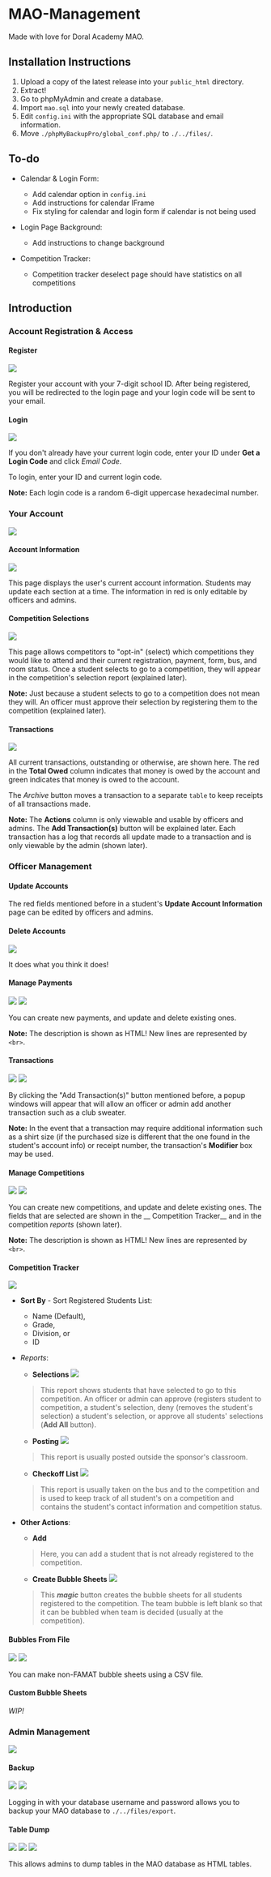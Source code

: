 # MAO-Management

Made with love for Doral Academy MAO.

## Installation Instructions

1. Upload a copy of the latest release into your `public_html` directory.
2. Extract!
3. Go to phpMyAdmin and create a database.
4. Import `mao.sql` into your newly created database.
5. Edit `config.ini` with the appropriate SQL database and email information.
6. Move `./phpMyBackupPro/global_conf.php/` to `./../files/`.

## To-do

- Calendar & Login Form:
    - Add calendar option in `config.ini`
    - Add instructions for calendar IFrame
    - Fix styling for calendar and login form if calendar is not being used

- Login Page Background:
    - Add instructions to change background

- Competition Tracker:
    - Competition tracker deselect page should have statistics on all competitions

## Introduction

### Account Registration & Access

#### Register

![](docs/images/General/Register.png)

Register your account with your 7-digit school ID. After being registered, you will be redirected to the login page and
your login code will be sent to your email.

#### Login

![](docs/images/General/Login.png)

If you don't already have your current login code, enter your ID under __Get a Login Code__ and click _Email Code_.

To login, enter your ID and current login code.

__Note:__ Each login code is a random 6-digit uppercase hexadecimal number.

### Your Account

![](docs/images/Your_Account/Your_Account.png)

#### Account Information

![](docs/images/Your_Account/Update_Account_Information.png)

This page displays the user's current account information. Students may update each section at a time. The information
in red is only editable by officers and admins.

#### Competition Selections

![](docs/images/Your_Account/Compeition_Selections.png)

This page allows competitors to "opt-in" (select) which competitions they would like to attend and their current
registration, payment, form, bus, and room status. Once a student selects to go to a competition, they will appear in
the competition's selection report (explained later).

__Note:__ Just because a student selects to go to a competition does not mean they will. An officer must approve their
selection by registering them to the competition (explained later).

#### Transactions

![](docs/images/Your_Account/Transactions.png)

All current transactions, outstanding or otherwise, are shown here. The red in the __Total Owed__ column indicates that
money is owed by the account and green indicates that money is owed to the account.

The _Archive_ button moves a transaction to a separate `table` to keep receipts of all transactions made.

__Note:__ The __Actions__ column is only viewable and usable by officers and admins. The __Add Transaction(s)__ button
will be explained later. Each transaction has a log that records all update made to a transaction and is only viewable
by the admin (shown later).

### Officer Management

#### Update Accounts

The red fields mentioned before in a student's __Update Account Information__ page can be edited by officers and admins.

#### Delete Accounts

![](docs/images/Officer_Management/Delete_Account.png)

It does what you think it does!

#### Manage Payments

![](docs/images/Officer_Management/Manage_Payments.png)
![](docs/images/Officer_Management/Manage_Payments_Example.png)

You can create new payments, and update and delete existing ones.

__Note:__ The description is shown as HTML! New lines are represented by `<br>`.

#### Transactions

![](docs/images/Your_Account/Transactions.png)
![](docs/images/Officer_Management/Add_Transactions.png)

By clicking the "Add Transaction(s)" button mentioned before, a popup windows will appear that will allow an officer or
admin add another transaction such as a club sweater.

__Note:__ In the event that a transaction may require additional information such as a shirt size (if the purchased size
is different that the one found in the student's account info) or receipt number, the transaction's __Modifier__ box may
be used.

#### Manage Competitions

![](docs/images/Officer_Management/Manage_Competitions.png)
![](docs/images/Officer_Management/Manage_Competitions_Example.png)

You can create new competitions, and update and delete existing ones. The fields that are selected are shown in the __
Competition Tracker__ and in the competition _reports_ (shown later).

__Note:__ The description is shown as HTML! New lines are represented by `<br>`.

#### Competition Tracker

![](docs/images/Officer_Management/Competition_Tracker.png)

* __Sort By__ - Sort Registered Students List:
    * Name (Default),
    * Grade,
    * Division, or
    * ID


* _Reports_:
    * __Selections__
      ![](docs/images/Officer_Management/Competition_Tracker/Selections.png)

  > This report shows students that have selected to go to this competition. An officer or admin can approve (registers
  student to competition, a student's selection, deny (removes the student's selection) a student's selection, or
  approve all students' selections (__Add All__ button).

    * __Posting__
      ![](docs/images/Officer_Management/Competition_Tracker/Posting.png)

  > This report is usually posted outside the sponsor's classroom.

    * __Checkoff List__
      ![](docs/images/Officer_Management/Competition_Tracker/Checkoff_List.png)

  > This report is usually taken on the bus and to the competition and is used to keep track of all student's on a
  competition and contains the student's contact information and competition status.


* __Other Actions__:
    * __Add__
  > Here, you can add a student that is not already registered to the competition.

    * __Create Bubble Sheets__
      ![](docs/images/Officer_Management/Competition_Tracker/Create_Bubble_Sheets.png)

  > This ___magic___ button creates the bubble sheets for all students registered to the competition. The team bubble is
  left blank so that it can be bubbled when team is decided (usually at the competition).

#### Bubbles From File

![](docs/images/Officer_Management/Bubbles_From_File/CSV_Example.png)
![](docs/images/Officer_Management/Bubbles_From_File/CSV_Example_Bubble_Sheet.png)

You can make non-FAMAT bubble sheets using a CSV file.

#### Custom Bubble Sheets

_WIP!_

### Admin Management

![](docs/images/Admin_Management/Admin_Management.png)

#### Backup

![](docs/images/Admin_Management/Backup.png)
![](docs/images/Admin_Management/Backup_Panel.png)

Logging in with your database username and password allows you to backup your MAO database to `./../files/export`.

#### Table Dump

![](docs/images/Admin_Management/Custom_Report.png)
![](docs/images/Admin_Management/Custom_Report_Tables.png)
![](docs/images/Admin_Management/Custom_Report_Example.png)

This allows admins to dump tables in the MAO database as HTML tables.
